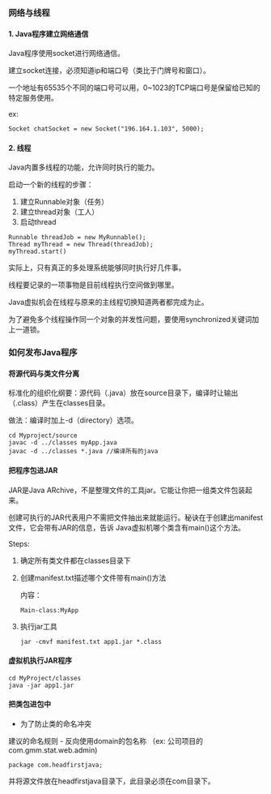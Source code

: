 ### 网络与线程
#### 1. Java程序建立网络通信

Java程序使用socket进行网络通信。

建立socket连接，必须知道ip和端口号（类比于门牌号和窗口）。

一个地址有65535个不同的端口号可以用，0~1023的TCP端口号是保留给已知的特定服务使用。

ex:
```
Socket chatSocket = new Socket("196.164.1.103", 5000);
```

#### 2. 线程

Java内置多线程的功能，允许同时执行的能力。

启动一个新的线程的步骤：
1. 建立Runnable对象（任务）
2. 建立thread对象（工人）
3. 启动thread
```
Runnable threadJob = new MyRunnable();
Thread myThread = new Thread(threadJob);
myThread.start()
```
实际上，只有真正的多处理系统能够同时执行好几件事。

线程要记录的一项事物是目前线程执行空间做到哪里。

Java虚拟机会在线程与原来的主线程切换知道两者都完成为止。

为了避免多个线程操作同一个对象的并发性问题，要使用synchronized关键词加上一道锁。
### 如何发布Java程序
#### 将源代码与类文件分离
标准化的组织化纲要：源代码（.java）放在source目录下，编译时让输出（.class）产生在classes目录。

做法：编译时加上-d（directory）选项。
```
cd Myproject/source
javac -d ../classes myApp.java
javac -d ../classes *.java //编译所有的java
```
#### 把程序包进JAR
JAR是Java ARchive，不是整理文件的工具jar。它能让你把一组类文件包装起来。

创建可执行的JAR代表用户不需把文件抽出来就能运行。秘诀在于创建出manifest文件，它会带有JAR的信息，告诉
Java虚拟机哪个类含有main()这个方法。

Steps:
1. 确定所有类文件都在classes目录下
2. 创建manifest.txt描述哪个文件带有main()方法
   
   内容：
   ```
   Main-class:MyApp
   ```
3. 执行jar工具
   
   ```
   jar -cmvf manifest.txt app1.jar *.class
   ```

#### 虚拟机执行JAR程序
```
cd MyProject/classes
java -jar app1.jar
```

#### 把类包进包中
- 为了防止类的命名冲突

建议的命名规则 - 反向使用domain的包名称 （ex: 公司项目的com.gmm.stat.web.admin)
```
package com.headfirstjava;
```
并将源文件放在headfirstjava目录下，此目录必须在com目录下。
